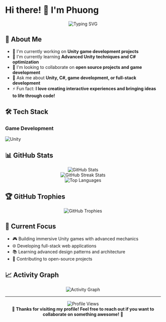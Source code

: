 # Hi there! 👋 I'm Phuong

<div align="center">
  <img src="https://readme-typing-svg.herokuapp.com?font=Fira+Code&pause=1000&color=36BCF7&center=true&vCenter=true&width=435&lines=Full+Stack+Developer;Unity+Game+Developer;Always+learning+new+things" alt="Typing SVG" />
</div>

## 🚀 About Me

- 🔭 I'm currently working on **Unity game development projects**
- 🌱 I'm currently learning **Advanced Unity techniques and C# optimization**
- 👯 I'm looking to collaborate on **open source projects and game development**
- 💬 Ask me about **Unity, C#, game development, or full-stack development**
- ⚡ Fun fact: **I love creating interactive experiences and bringing ideas to life through code!**

## 🛠️ Tech Stack

### Game Development
![Unity](https://img.shields.io/badge/unity-%23000000.svg?style=for-the-badge&logo=unity&logoColor=white)

## 📊 GitHub Stats

<div align="center">
  <img src="https://github-readme-stats.vercel.app/api?username=phuongdmp7&theme=tokyonight&hide_border=false&include_all_commits=false&count_private=false" alt="GitHub Stats" />
</div>

<div align="center">
  <img src="https://github-readme-streak-stats.herokuapp.com/?user=phuongdmp7&theme=tokyonight&hide_border=false" alt="GitHub Streak Stats" />
</div>

<div align="center">
  <img src="https://github-readme-stats.vercel.app/api/top-langs/?username=phuongdmp7&theme=tokyonight&hide_border=false&include_all_commits=false&count_private=false&layout=compact" alt="Top Languages" />
</div>

## 🏆 GitHub Trophies
<div align="center">
  <img src="https://github-profile-trophy.vercel.app/?username=phuongdmp7&theme=tokyonight&no-frame=false&no-bg=false&margin-w=4" alt="GitHub Trophies" />
</div>

## 🎯 Current Focus

- 🎮 Building immersive Unity games with advanced mechanics
- 🌐 Developing full-stack web applications
- 📚 Learning advanced design patterns and architecture
- 🤝 Contributing to open-source projects

## 📈 Activity Graph
<div align="center">
  <img src="https://github-readme-activity-graph.vercel.app/graph?username=phuongdmp7&theme=tokyo-night&hide_border=true" alt="Activity Graph" />
</div>

---
<div align="center">
  <img src="https://komarev.com/ghpvc/?username=phuongdmp7&label=Profile%20views&color=0e75b6&style=flat" alt="Profile Views" />
</div>

<div align="center">
  💫 <strong>Thanks for visiting my profile! Feel free to reach out if you want to collaborate on something awesome!</strong> 💫
</div>
